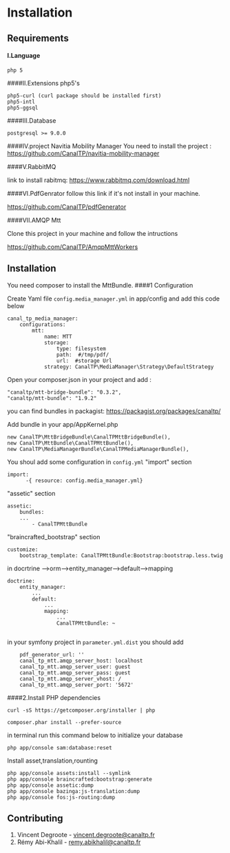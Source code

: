 Installation
======

Requirements
------


#### I.Language

	php 5
####II.Extensions php5's
 
	php5-curl (curl package should be installed first)
	php5-intl
	php5-ggsql


####III.Database
 
	postgresql >= 9.0.0


####IV.project Navitia Mobility Manager
You need to install the project : https://github.com/CanalTP/navitia-mobility-manager


####V.RabbitMQ

link to install rabitmq: https://www.rabbitmq.com/download.html

####VI.PdfGenrator
follow this link if it's not  install in your machine.

https://github.com/CanalTP/pdfGenerator


####VII.AMQP Mtt </h4>

Clone this project in your machine and follow the intructions 

https://github.com/CanalTP/AmqpMttWorkers



Installation
---------------



You need composer to install the MttBundle.
####1 Configuration

Create Yaml file `config.media_manager.yml` in app/config and add this code below
```
canal_tp_media_manager:
    configurations:
        mtt:
            name: MTT
            storage:
                type: filesystem
                path:  #/tmp/pdf/
                url:  #storage Url 
            strategy: CanalTP\MediaManager\Strategy\DefaultStrategy

```	

Open your composer.json in your project and add :

	"canaltp/mtt-bridge-bundle": "0.3.2",
	"canaltp/mtt-bundle": "1.9.2"

you can find bundles in packagist: https://packagist.org/packages/canaltp/

Add bundle in your app/AppKernel.php

	new CanalTP\MttBridgeBundle\CanalTPMttBridgeBundle(),
 	new CanalTP\MttBundle\CanalTPMttBundle(),
	new CanalTP\MediaManagerBundle\CanalTPMediaManagerBundle(),

You shoul add some configuration in `config.yml`
 "import"  section

```
import:
      -{ resource: config.media_manager.yml}

```

"assetic" section

```
assetic:
	bundles:
	...
    	- CanalTPMttBundle
```
"braincrafted_bootstrap" section

```
customize:
	bootstrap_template: CanalTPMttBundle:Bootstrap:bootstrap.less.twig

```
in docrtrine -->orm-->entity_manager-->default-->mapping

````
doctrine:
	entity_manager:
		...
		default:
			...
			mapping:
				...
				CanalTPMttBundle: ~
				

````
in your symfony project in `parameter.yml.dist` you should add 

````
    pdf_generator_url: ''
    canal_tp_mtt.amqp_server_host: localhost
    canal_tp_mtt.amqp_server_user: guest
    canal_tp_mtt.amqp_server_pass: guest
    canal_tp_mtt.amqp_server_vhost: /
    canal_tp_mtt.amqp_server_port: '5672'

````

	

####2.Install PHP dependencies

	curl -sS https://getcomposer.org/installer | php

	composer.phar install --prefer-source

in terminal run this command below to initialize your database
````
php app/console sam:database:reset
````

Install asset,translation,rounting

	php app/console assets:install --symlink
	php app/console braincrafted:bootstrap:generate
	php app/console assetic:dump
	php app/console bazinga:js-translation:dump
	php app/console fos:js-routing:dump


Contributing
-------------

1. Vincent Degroote - vincent.degroote@canaltp.fr
2. Rémy Abi-Khalil - remy.abikhalil@canaltp.fr
